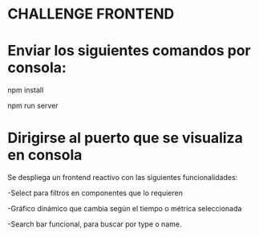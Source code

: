# CHALLENGE FRONTEND

# Enviar los siguientes comandos por consola:

npm install

npm run server

# Dirigirse al puerto que se visualiza en consola

Se despliega un frontend reactivo con las siguientes funcionalidades:

-Select para filtros en componentes que lo requieren

-Gráfico dinámico que cambia según el tiempo o métrica seleccionada

-Search bar funcional, para buscar por type o name.

